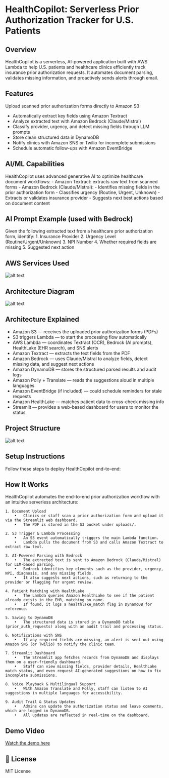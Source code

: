 # HealthCopilot: Serverless Prior Authorization Tracker for U.S. Patients

## Overview
HealthCopilot is a serverless, AI-powered application built with AWS Lambda to help U.S. patients and healthcare clinics efficiently track insurance prior authorization requests. It automates document parsing, validates missing information, and proactively sends alerts through email.

## Features
Upload scanned prior authorization forms directly to Amazon S3
- Automatically extract key fields using Amazon Textract
- Analyze extracted text with Amazon Bedrock (Claude/Mistral)
- Classify provider, urgency, and detect missing fields through LLM prompts
- Store clean structured data in DynamoDB
- Notify clinics with Amazon SNS or Twilio for incomplete submissions
- Schedule automatic follow-ups with Amazon EventBridge

## AI/ML Capabilities
HealthCopilot uses advanced generative AI to optimize healthcare document workflows:
    -   Amazon Textract: extracts raw text from scanned forms
    -   Amazon Bedrock (Claude/Mistral):
    -   Identifies missing fields in the prior authorization form
    -   Classifies urgency (Routine, Urgent, Unknown)
    -   Extracts or validates insurance provider
    -   Suggests next best actions based on document content

## AI Prompt Example (used with Bedrock)

Given the following extracted text from a healthcare prior authorization form, identify:
    1. Insurance Provider
    2. Urgency Level (Routine/Urgent/Unknown)
    3. NPI Number
    4. Whether required fields are missing
    5. Suggested next action


## AWS Services Used

![alt text](image.png)

## Architecture Diagram

![alt text](image-1.png)


## Architecture Explained

- Amazon S3 — receives the uploaded prior authorization forms (PDFs)
- S3 triggers Lambda — to start the processing flow automatically
- AWS Lambda — coordinates Textract (OCR), Bedrock (AI prompts), HealthLake (EHR search), and SNS alerts
- Amazon Textract — extracts the text fields from the PDF
- Amazon Bedrock — uses Claude/Mistral to analyze fields, detect missing data, and suggest next actions
- Amazon DynamoDB — stores the structured parsed results and audit logs
- Amazon Polly + Translate — reads the suggestions aloud in multiple languages
- Amazon EventBridge (if included) — could schedule reminders for stale requests
- Amazon HealthLake — matches patient data to cross-check missing info
- Streamlit — provides a web-based dashboard for users to monitor the status


## Project Structure

![alt text](image-2.png)


##  Setup Instructions
Follow these steps to deploy HealthCopilot end-to-end:


##  How It Works

HealthCopilot automates the end-to-end prior authorization workflow with an intuitive serverless architecture:

    1️. Document Upload
        •	Clinics or staff scan a prior authorization form and upload it via the Streamlit web dashboard.
        •	The PDF is stored in the S3 bucket under uploads/.

    2️. S3 Trigger & Lambda Processing
        •	An S3 event automatically triggers the main Lambda function.
        •	Lambda pulls the document from S3 and calls Amazon Textract to extract raw text.

    3️. AI-Powered Parsing with Bedrock
        •	The extracted text is sent to Amazon Bedrock (Claude/Mistral) for LLM-based parsing.
        •	Bedrock identifies key elements such as the provider, urgency, NPI, diagnosis, and any missing fields.
        •	It also suggests next actions, such as returning to the provider or flagging for urgent review.

    4️. Patient Matching with HealthLake
        •	The Lambda queries Amazon HealthLake to see if the patient already exists in the EHR, matching on name.
        •	If found, it logs a healthlake_match flag in DynamoDB for reference.

    5️. Saving to DynamoDB
	    •	The structured data is stored in a DynamoDB table (prior_auth_requests) along with an audit trail and processing status.

    6️. Notifications with SNS
	    •	If any required fields are missing, an alert is sent out using Amazon SNS (or Twilio) to notify the clinic team.

    7️. Streamlit Dashboard
        •	The Streamlit app fetches records from DynamoDB and displays them on a user-friendly dashboard.
        •	Staff can view missing fields, provider details, HealthLake match status, and even request AI-generated suggestions on how to fix incomplete submissions.

    8️. Voice Playback & Multilingual Support
	    •	With Amazon Translate and Polly, staff can listen to AI suggestions in multiple languages for accessibility.

    9️. Audit Trail & Status Updates
	    •	Admins can update the authorization status and leave comments, which are logged in DynamoDB.
	    •	All updates are reflected in real-time on the dashboard.

##  Demo Video
[Watch the demo here](https://youtu.be/example)

## 📜 License
MIT License
